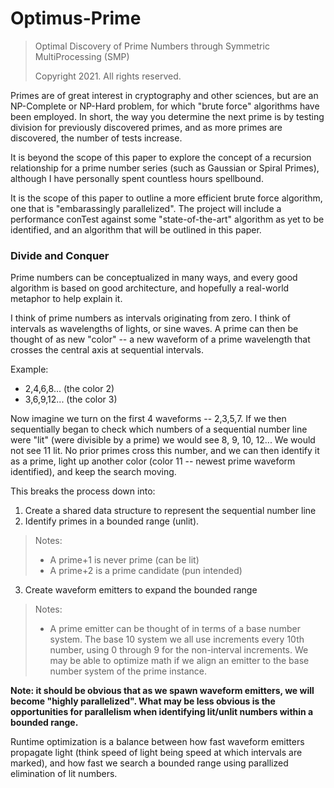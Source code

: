 # Optimus-Prime
> Optimal Discovery of Prime Numbers through Symmetric MultiProcessing (SMP)
> 
> Copyright 2021.  All rights reserved.

Primes are of great interest in cryptography and other sciences, but are an NP-Complete or NP-Hard problem, for which "brute force" algorithms have been employed.  In short, the way you determine the next prime is by testing division for previously discovered primes, and as more primes are discovered, the number of tests increase.

It is beyond the scope of this paper to explore the concept of a recursion relationship for a prime number series (such as Gaussian or Spiral Primes), although I have personally spent countless hours spellbound.

It is the scope of this paper to outline a more efficient brute force algorithm, one that is "embarassingly parallelized".  The project will include a performance conTest against some "state-of-the-art" algorithm as yet to be identified, and an algorithm that will be outlined in this paper.

### Divide and Conquer

Prime numbers can be conceptualized in many ways, and every good algorithm is based on good architecture, and hopefully a real-world metaphor to help explain it.

I think of prime numbers as intervals originating from zero.  I think of intervals as wavelengths of lights, or sine waves.  A prime can then be thought of as new "color" -- a new waveform of a prime wavelength that crosses the central axis at sequential intervals.

Example:
* 2,4,6,8...  (the color 2)
* 3,6,9,12... (the color 3)

Now imagine we turn on the first 4 waveforms -- 2,3,5,7.  If we then sequentially began to check which numbers of a sequential number line were "lit" (were divisible by a prime) we would see 8, 9, 10, 12... We would not see 11 lit.  No prior primes cross this number, and we can then identify it as a prime, light up another color (color 11 -- newest prime waveform identified), and keep the search moving.

This breaks the process down into:
1. Create a shared data structure to represent the sequential number line
2. Identify primes in a bounded range (unlit).
> Notes:
> * A prime+1 is never prime (can be lit)
> * A prime+2 is a prime candidate (pun intended)
3. Create waveform emitters to expand the bounded range
> Notes:
> * A prime emitter can be thought of in terms of a base number system.  The base 10 system we all use increments every 10th number, using 0 through 9 for the non-interval increments.  We may be able to optimize math if we align an emitter to the base number system of the prime instance.

**Note: it should be obvious that as we spawn waveform emitters, we will become "highly parallelized".  What may be less obvious is the opportunities for parallelism when identifying lit/unlit numbers within a bounded range.**

Runtime optimization is a balance between how fast waveform emitters propagate light (think speed of light being speed at which intervals are marked), and how fast we search a bounded range using parallized elimination of lit numbers.
